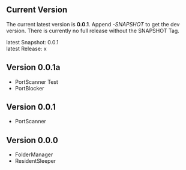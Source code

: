 Current Version
--
The current latest version is **0.0.1**. Append _-SNAPSHOT_ to get the dev version.
There is currently no full release without the SNAPSHOT Tag.   

latest Snapshot: 0.0.1   
latest Release: x   

Version 0.0.1a
--
- PortScanner Test
- PortBlocker

Version 0.0.1
--
- PortScanner    

Version 0.0.0
--
- FolderManager
- ResidentSleeper

